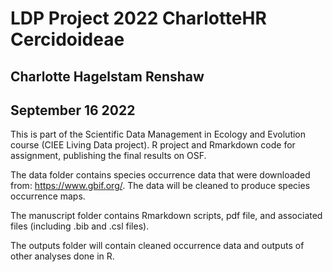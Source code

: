 # LDP Project 2022 CharlotteHR Cercidoideae
## Charlotte Hagelstam Renshaw
## September 16 2022

This is part of the Scientific Data Management in Ecology and Evolution course (CIEE Living Data project). R project and Rmarkdown code for assignment, publishing the final results on OSF.

The data folder contains species occurrence data that were downloaded from: https://www.gbif.org/. The data will be cleaned to produce species occurrence maps.

The manuscript folder contains Rmarkdown scripts, pdf file, and associated files (including .bib and .csl files).

The outputs folder will contain cleaned occurrence data and outputs of other analyses done in R.
